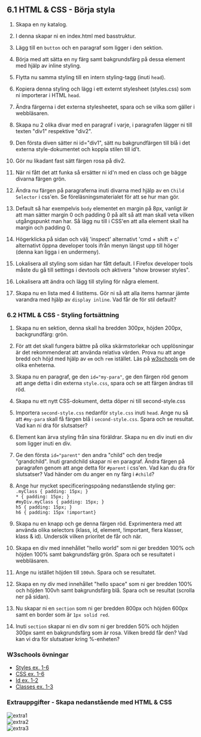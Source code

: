 ## 6.1 HTML & CSS - Börja styla

1. Skapa en ny katalog.

1. I denna skapar ni en index.html med basstruktur.

1. Lägg till en ```button``` och en paragraf som ligger i den sektion.

1. Börja med att sätta en ny färg samt bakgrundsfärg på dessa element med hjälp av inline styling.

1. Flytta nu samma styling till en intern styling-tagg (inuti ```head```).

1. Kopiera denna styling och lägg i ett externt stylesheet (styles.css) som ni importerar i HTML ```head```.

1. Ändra färgerna i det externa stylesheetet, spara och se vilka som gäller i webbläsaren.

1. Skapa nu 2 olika divar med en paragraf i varje, i paragrafen lägger ni till texten "div1" respektive "div2".

1. Den första diven sätter ni id="div1", sätt nu bakgrundfärgen till blå i det externa style-dokumentet och koppla stilen till id't.

1. Gör nu likadant fast sätt färgen rosa på div2.

1. När ni fått det att funka så ersätter ni id'n med en class och ge bägge divarna färgen grön.

1. Ändra nu färgen på paragraferna inuti divarna med hjälp av en ```Child Selector``` i css'en. Se föreläsningsmaterialet för att se hur man gör.

1. Default så har exempelvis ```body``` elementet en margin på 8px, vanligt är att man sätter margin 0 och padding 0 på allt så att man skall veta vilken utgångspunkt man har. Så lägg nu till i CSS'en att alla element skall ha margin och padding 0.

1. Högerklicka på sidan och välj 'inspect' alternativt 'cmd + shift + c' alternativt öppna developer tools ifrån menyn längst upp till höger (denna kan ligga i en undermeny).

1. Lokalisera all styling som sidan har fått default. I Firefox developer tools måste du gå till settings i devtools och aktivera "show browser styles".

1. Lokalisera att ändra och lägg till styling för några element.

1. Skapa nu en lista med 4 listitems. Gör ni så att alla items hamnar jämte varandra med hjälp av ```display inline```. Vad får de för stil default?

### 6.2 HTML & CSS - Styling fortsättning

1. Skapa nu en sektion, denna skall ha bredden 300px, höjden 200px, backgrundfärg: grön.

1. För att det skall fungera bättre på olika skärmstorlekar och upplösningar är det rekommenderat att använda relativa värden. Prova nu att ange bredd och höjd med hjälp av ```em``` och ```rem``` istället. Läs på [w3schools](https://www.w3schools.com/cssref/css_units.asp) om de olika enheterna.

1. Skapa nu en paragraf, ge den ```id="my-para"```, ge den färgen röd genom att ange detta i din externa ```style.css```, spara och se att färgen ändras till röd.

1. Skapa nu ett nytt CSS-dokument, detta döper ni till second-style.css

1. Importera ```second-style.css``` nedanför ```style.css``` inuti ```head```. Ange nu så att ```#my-para``` skall få färgen blå i ```second-style.css```. Spara och se resultat. Vad kan ni dra för slutsatser?

1. Element kan ärva styling från sina föräldrar. Skapa nu en div inuti en div som ligger inuti en div.

1. Ge den första ```id="parent"``` den andra "child" och  den tredje "grandchild". Inuti grandchild skapar ni en paragraf. Ändra färgen på paragrafen genom att ange detta för ```#parent``` i css'en. Vad kan du dra för slutsatser? Vad händer om du anger en ny färg i ```#child```?

1. Ange hur mycket specificeringspoäng nedanstående styling ger: <br>```.myClass { padding: 15px; }``` <br> ```* { padding: 15px; }``` <br> ```#myDiv.myClass { padding: 15px; }``` <br> ```h5 { padding: 15px; }``` <br> ```h6 { padding: 15px !important}```

1. Skapa nu en knapp och ge denna färgen röd. Exprimentera med att använda olika selectors (klass, id, element, !important, flera klasser, klass & id). Undersök vilken prioritet de får och när.

1. Skapa en div med innehållet "hello world" som ni ger bredden 100% och höjden 100% samt bakgrundsfärg grön. Spara och se resultatet i webbläsaren.

1. Ange nu istället höjden till ```100vh```. Spara och se resultatet.

1. Skapa en ny div med innehållet "hello space" som ni ger bredden 100% och höjden 100vh samt bakgrundsfärg blå. Spara och se resultat (scrolla ner på sidan).

1. Nu skapar ni en ```section``` som ni ger bredden 800px och höjden 600px samt en border som är ```1px solid red```.

1. Inuti ```section``` skapar ni en div som ni ger bredden 50% och höjden 300px samt en bakgrundsfärg som är rosa. Vilken bredd får den? Vad kan vi dra för slutsatser kring %-enheten?

### W3schools övningar
* <a href="https://www.w3schools.com/html/exercise.asp?filename=exercise_html_styles1" target="_blank">Styles ex. 1-6</a>
* <a href="https://www.w3schools.com/html/exercise.asp?filename=exercise_html_css1" target="_blank">CSS ex. 1-6</a>
* <a href="https://www.w3schools.com/html/exercise.asp?filename=exercise_html_id1" target="_blank">Id ex. 1-2</a>
* <a href="https://www.w3schools.com/html/exercise.asp?filename=exercise_html_classes1" target="_blank">Classes ex. 1-3</a>

### Extrauppgifter - Skapa nedanstående med HTML & CSS

![extra1](new/content/media/exercises-images/extra1.png "extra exercise 1")
<br>
![extra2](new/content/media/exercises-images/extra2.png "extra exercise 2")
<br>
![extra3](new/content/media/exercises-images/extra3.png "extra exercise 3")
